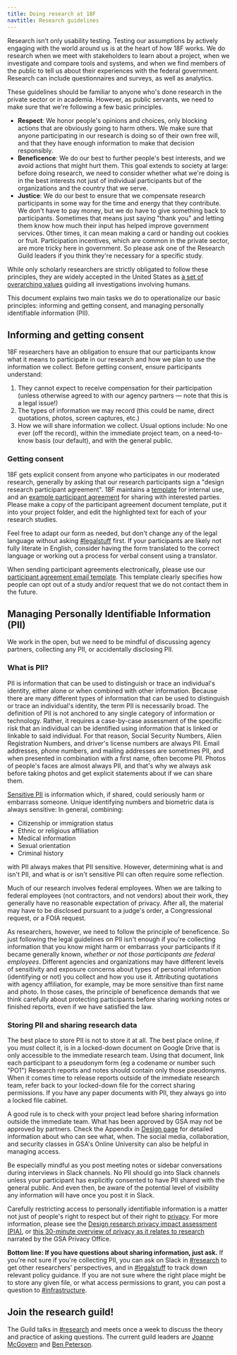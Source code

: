 ```yaml
---
title: Doing research at 18F
navtitle: Research guidelines
---
```


Research isn’t only usability testing. Testing our assumptions by actively engaging with the world around us is at the heart of how 18F works. We do research when we meet with stakeholders to learn about a project, when we investigate and compare tools and systems, and when we find members of the public to tell us about their experiences with the federal government. Research can include questionnaires and surveys, as well as analytics.

These guidelines should be familiar to anyone who's done research in the private sector or in academia. However, as public servants, we need to make sure that we're following a few basic principles. 

- **Respect**: We honor people's opinions and choices, only blocking actions that are obviously going to harm others. We make sure that anyone participating in our research is doing so of their own free will, and that they have enough information to make that decision responsibly.  
- **Beneficence**: We do our best to further people's best interests, and we avoid actions that might hurt them. This goal extends to society at large: before doing research, we need to consider whether what we're doing is in the best interests not just of individual participants but of the organizations and the country that we serve.  
- **Justice**: We do our best to ensure that we compensate research participants in some way for the time and energy that they contribute. We don't have to pay money, but we do have to give something back to participants. Sometimes that means just saying "thank you" and letting them know how much their input has helped improve government services. Other times, it can mean making a card or handing out cookies or fruit. Participation incentives, which are common in the private sector, are more tricky here in government. So please ask one of the Research Guild leaders if you think they're necessary for a specific study.

While only scholarly researchers are strictly obligated to follow these principles, they are widely accepted in the United States as [a set of overarching values](http://www.hhs.gov/ohrp/regulations-and-policy/belmont-report/index.html#xethical) guiding all investigations involving humans. 

This document explains two main tasks we do to operationalize our basic principles: informing and getting consent, and managing personally identifiable information (PII). 

## Informing and getting consent 

18F researchers have an obligation to ensure that our participants know what it means to participate in our research and how we plan to use the information we collect. Before getting consent, ensure participants understand:

1. They cannot expect to receive compensation for their participation (unless otherwise agreed to with our agency partners — note that this is a legal issue!)
1. The types of information we may record (this could be name, direct quotations, photos, screen captures, etc.)
1. How we will share information we collect. Usual options include: No one ever (off the record), within the immediate project team, on a need-to-know basis (our default), and with the general public.

### Getting consent

18F gets explicit consent from anyone who participates in our moderated research, generally by asking that our research participants sign a "design research participant agreement". 18F maintains a [template](https://docs.google.com/document/d/16qg58Hn92UlXLsi-2taizi7qe5mvQ3LMSkcvyHk8Bdo/edit) for internal use, and an [example participant agreement](https://methods.18f.gov/participant-agreement/) for sharing with interested parties. Please make a copy of the participant agreement document template, put it into your project folder, and edit the highlighted text for each of your research studies.

Feel free to adapt our form as needed, but don't change any of the legal language without asking [#legalstuff](https://gsa-tts.slack.com/archives/legalstuff) first. If your participants are likely not fully literate in English, consider having the form translated to the correct language or working out a process for verbal consent using a translator.

When sending participant agreements electronically, please use our [participant agreement email template](https://docs.google.com/document/d/1t01t_eLYWJXuKdJkhiyBqkWf4Yr5XsFAbNv-BDAZqzE/edit
). This template clearly specifies how people can opt out of a study and/or request that we do not contact them in the future.

## Managing Personally Identifiable Information (PII)

We work in the open, but we need to be mindful of discussing agency partners, collecting any PII, or accidentally disclosing PII. 

### What is PII? 

PII is information that can be used to distinguish or trace an individual's identity, either alone or when combined with other information. Because there are many different types of information that can be used to distinguish or trace an individual's identity, the term PII is necessarily broad. The definition of PII is not anchored to any single category of information or technology. Rather, it requires a case-by-case assessment of the specific risk that an individual can be identified using information that is linked or linkable to said individual. For that reason, Social Security Numbers, Alien Registration Numbers, and driver's license numbers are always PII. Email addresses, phone numbers, and mailing addresses are sometimes PII, and when presented in combination with a first name, often become PII. Photos of people's faces are almost always PII, and that's why we always ask before taking photos and get explicit statements about if we can share them. 

[Sensitive PII](https://before-you-ship.18f.gov/privacy/) is information which, if shared, could seriously harm or embarrass someone. Unique identifying numbers and biometric data is always sensitive: In general, combining:

- Citizenship or immigration status
- Ethnic or religious affiliation
- Medical information
- Sexual orientation
- Criminal history

with PII always makes that PII sensitive. However, determining what is and isn't PII, and what is or isn't sensitive PII can often require some reflection. 

Much of our research involves federal employees. When we are talking to federal employees (not contractors, and not vendors) about their work, they generally have no reasonable expectation of privacy. After all, the material may have to be disclosed pursuant to a judge's order, a Congressional request, or a FOIA request. 

As researchers, however, we need to follow the principle of beneficence. So just following the legal guidelines on PII isn't enough if you're collecting information that you know might harm or embarrass your participants if it became generally known, _whether or not those participants are federal employees_. Different agencies and organizations may have different levels of sensitivity and exposure concerns about types of personal information (identifying or not) you collect and how you use it. Attributing quotations with agency affiliation, for example, may be more sensitive than first name and photo. In those cases, the principle of beneficence demands that we think carefully about protecting participants before sharing working notes or finished reports, even if we have satisfied the law.   

### Storing PII and sharing research data

The best place to store PII is not to store it at all. The best place online, if you _must_ collect it, is in a locked-down document on Google Drive that is only accessible to the immediate research team. Using that document, link each participant to a pseudonym form (eg a codename or number such "PO1") Research reports and notes should contain only those pseudonyms. When it comes time to release reports outside of the immediate research team, refer back to your locked-down file for the correct sharing permissions. If you have any paper documents with PII, they always go into a locked file cabinet. 

A good rule is to check with your project lead before sharing information outside the immediate team. What has been approved by GSA may not be approved by partners. Check the Appendix in [Design page](/design/) for detailed information about who can see what, when. The social media, collaboration, and security classes in GSA's Online University can also be helpful in managing access. 

Be especially mindful as you post meeting notes or sidebar conversations during interviews in Slack channels. No PII should go into Slack channels unless your participant has explicitly consented to have PII shared with the general public. And even then, be aware of the potential level of visibility any information will have once you post it in Slack.

Carefully restricting access to personally identifiable information is a matter not just of people's right to respect but of their right to [privacy](https://methods.18f.gov/privacy/). For more information, please see the [Design research privacy impact assessment (PIA)](https://www.gsa.gov/cdnstatic/design_research_pia_%28signed%29.pdf), or [this 30-minute overview of privacy as it relates to research](https://gsa-tts.slack.com/team/U9KLLKS4W) narrated by the GSA Privacy Office.


**Bottom line: If you have questions about sharing information, just ask.** If you're not sure if you're collecting PII, you can ask on Slack in [#research](https://gsa-tts.slack.com/archives/research) to get other researchers' perspectives, and in [#legalstuff](https://gsa-tts.slack.com/archives/legalstuff) to track down relevant policy guidance. If you are not sure where the right place might be to store any given file, or what access permissions to grant, you can post a question to [#infrastructure](https://gsa-tts.slack.com/archives/infrastructure). 


## Join the research guild!

The Guild talks in [#research](https://gsa-tts.slack.com/archives/research) and meets once a week to discuss the theory and practice of asking questions. The current guild leaders are [Joanne McGovern](https://gsa-tts.slack.com/team/joannemcgovern) and [Ben Peterson](https://gsa-tts.slack.com/team/bpdesigns).
